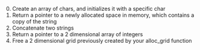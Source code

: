 0. Create an array of chars, and initializes it with a specific char
1. Return a pointer to a newly allocated space in memory, which contains a copy of the string
2. Concatenate two strings
3. Return a pointer to a 2 dimensional array of integers
4. Free a 2 dimensional grid previously created by your alloc_grid function
